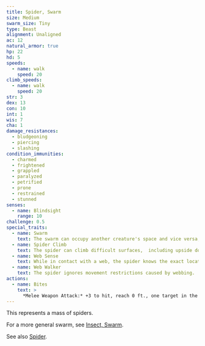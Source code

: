 ```yaml
---
title: Spider, Swarm
size: Medium
swarm_size: Tiny
type: Beast
alignment: Unaligned
ac: 12
natural_armor: true
hp: 22
hd: 5
speeds:
  - name: walk
    speed: 20
climb_speeds:
  - name: walk
    speed: 20
str: 3
dex: 13
con: 10
int: 1
wis: 7
cha: 1
damage_resistances:
  - bludgeoning
  - piercing
  - slashing
condition_immunities:
  - charmed
  - frightened
  - grappled
  - paralyzed
  - petrified
  - prone
  - restrained
  - stunned
senses:
  - name: Blindsight
    range: 10
challenge: 0.5
special_traits:
  - name: Swarm
    text: The swarm can occupy another creature's space and vice versa, and the swarm can move through any opening large enough for a size Tiny insect. The swarm can't regain hit points or gain temporary hit points.
  - name: Spider Climb
    text: The spider can climb difficult surfaces,  including upside down on ceilings, without needing to make an ability check.
  - name: Web Sense
    text: While in contact with a web, the spider knows the exact location of any other creature in contact with the same web.
  - name: Web Walker
    text: The spider ignores movement restrictions caused by webbing.
actions:
  - name: Bites
    text: >
      *Melee Weapon Attack:* +3 to hit, reach 0 ft., one target in the swarm's space. *Hit:* 10 (4d4) piercing damage, or 5 (2d4) piercing damage if the swarm has half of its hit points or fewer.
---
```


This represents a mass of spiders.

For a more general swarm, see [Insect, Swarm](/monsters/insect-swarm/).

See also [Spider](/monsters/spider/).
